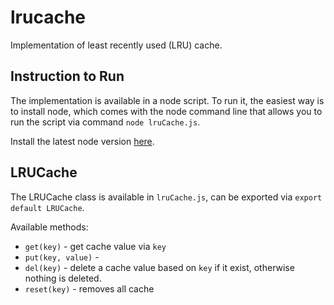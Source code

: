 # lrucache
Implementation of least recently used (LRU) cache.

## Instruction to Run
The implementation is available in a node script. To run it, the easiest way is to install node, which comes with the node command line that allows you to run the script via command `node lruCache.js`.

Install the latest node version [here](https://nodejs.org/en/download/).

## LRUCache
The LRUCache class is available in `lruCache.js`, can be exported via `export default LRUCache`.

Available methods:
* `get(key)` - get cache value via `key`
* `put(key, value)` - 
* `del(key)` - delete a cache value based on `key` if it exist, otherwise nothing is deleted.
* `reset(key)` - removes all cache
